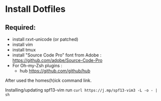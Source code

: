 Install Dotfiles
================

Required:
---------
 - install rxvt-unicode (or patched)
 - install vim
 - install tmux
 - install "Source Code Pro" font from Adobe : https://github.com/adobe/Source-Code-Pro
 - For Oh-my-Zsh plugins :
    - hub https://github.com/github/hub

After used the homes(h)ick command link.

Installing/updating spf13-vim
 run `curl https://j.mp/spf13-vim3 -L -o - | sh`

